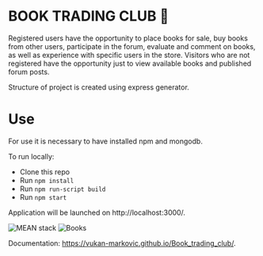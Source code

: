 # BOOK TRADING CLUB :book:

Registered users have the opportunity to place books for sale, buy books from other users, participate in the forum, evaluate and comment on books, as well as experience with specific users in the store. Visitors who are not registered have the opportunity just to 
view available books and published forum posts. 

Structure of project is created using express generator.

# Use

For use it is necessary to have installed npm and mongodb.

To run locally:

* Clone this repo
* Run `npm install`
* Run `npm run-script build`
* Run `npm start`

Application will be launched on http://localhost:3000/.

![MEAN stack](http://blog.onclickinnovations.com/wp-content/uploads/2016/12/mean.png) ![Books](https://d30y9cdsu7xlg0.cloudfront.net/png/5020-200.png)

Documentation: https://vukan-markovic.github.io/Book_trading_club/.
